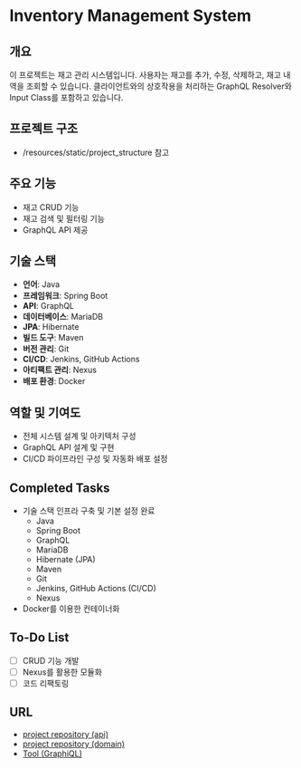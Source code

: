 # Inventory Management System

## 개요
이 프로젝트는 재고 관리 시스템입니다. 사용자는 재고를 추가, 수정, 삭제하고, 재고 내역을 조회할 수 있습니다. 
클라이언트와의 상호작용을 처리하는 GraphQL Resolver와 Input Class를 포함하고 있습니다.

## 프로젝트 구조
- /resources/static/project_structure 참고

## 주요 기능
- 재고 CRUD 기능
- 재고 검색 및 필터링 기능
- GraphQL API 제공

## 기술 스택
- **언어**: Java
- **프레임워크**: Spring Boot
- **API**: GraphQL
- **데이터베이스**: MariaDB
- **JPA**: Hibernate
- **빌드 도구**: Maven
- **버전 관리**: Git
- **CI/CD**: Jenkins, GitHub Actions
- **아티팩트 관리**: Nexus
- **배포 환경**: Docker

## 역할 및 기여도
- 전체 시스템 설계 및 아키텍처 구성
- GraphQL API 설계 및 구현
- CI/CD 파이프라인 구성 및 자동화 배포 설정

## Completed Tasks
- 기술 스택 인프라 구축 및 기본 설정 완료
    - Java
    - Spring Boot
    - GraphQL
    - MariaDB
    - Hibernate (JPA)
    - Maven
    - Git
    - Jenkins, GitHub Actions (CI/CD)
    - Nexus
- Docker를 이용한 컨테이너화

## To-Do List
- [ ] CRUD 기능 개발
- [ ] Nexus를 활용한 모듈화
- [ ] 코드 리팩토링

## URL
- [project repository (api)](https://github.com/ss5924/machine-rs-api)
- [project repository (domain)](https://github.com/ss5924/machine-rs-domain)
- [Tool (GraphiQL)](http://ss4754.iptime.org:30002/graphiql?path=/graphql)
